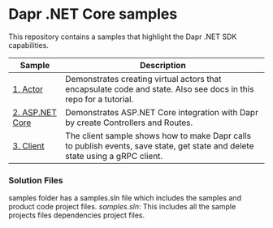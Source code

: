 # Dapr .NET Core samples

This repository contains a samples that highlight the Dapr .NET SDK capabilities. 

| Sample                   | Description                                                                                                                                                                                    |
|--------------------------|------------------------------------------------------------------------------------------------------------------------------------------------------------------------------------------------|
| [1. Actor](./Actor)            | Demonstrates creating virtual actors that encapsulate code and state. Also see docs in this repo for a tutorial.                                                                                                     |
| [2. ASP.NET Core](./AspNetCore)       | Demonstrates ASP.NET Core integration with Dapr by  create Controllers and Routes.                                                    
| [3. Client](./Client/DaprClient)       |   The client sample shows how to make Dapr calls to publish events, save state, get state and delete state using a gRPC client.                                                   


### Solution Files
samples folder has a samples.sln file which includes the samples and product code project files.
*samples.sln*: This includes all the sample projects files dependencies project files.
